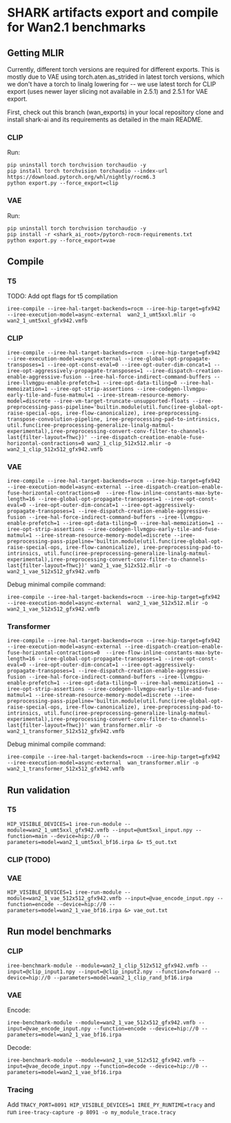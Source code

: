 # SHARK artifacts export and compile for Wan2.1 benchmarks

## Getting MLIR

Currently, different torch versions are required for different exports. This is mostly due to VAE using torch.aten.as_strided in latest torch versions, which we don't have a torch to linalg lowering for -- we use latest torch for CLIP export (uses newer layer slicing not available in 2.5.1) and 2.5.1 for VAE export.

First, check out this branch (wan_exports) in your local repository clone and install shark-ai and its requirements as detailed in the main README.

### CLIP
Run:
```shell
pip uninstall torch torchvision torchaudio -y
pip install torch torchvision torchaudio --index-url https://download.pytorch.org/whl/nightly/rocm6.3
python export.py --force_export=clip
```
### VAE
Run:
```shell
pip uninstall torch torchvision torchaudio -y
pip install -r <shark_ai_root>/pytorch-rocm-requirements.txt
python export.py --force_export=vae
```
## Compile

### T5

TODO: Add opt flags for t5 compilation
```
iree-compile --iree-hal-target-backends=rocm --iree-hip-target=gfx942 --iree-execution-model=async-external  wan2_1_umt5xxl.mlir -o wan2_1_umt5xxl_gfx942.vmfb
```

### CLIP

```
iree-compile --iree-hal-target-backends=rocm --iree-hip-target=gfx942 --iree-execution-model=async-external --iree-global-opt-propagate-transposes=1 --iree-opt-const-eval=0 --iree-opt-outer-dim-concat=1 --iree-opt-aggressively-propagate-transposes=1 --iree-dispatch-creation-enable-aggressive-fusion --iree-hal-force-indirect-command-buffers --iree-llvmgpu-enable-prefetch=1 --iree-opt-data-tiling=0 --iree-hal-memoization=1 --iree-opt-strip-assertions --iree-codegen-llvmgpu-early-tile-and-fuse-matmul=1 --iree-stream-resource-memory-model=discrete --iree-vm-target-truncate-unsupported-floats --iree-preprocessing-pass-pipeline='builtin.module(util.func(iree-global-opt-raise-special-ops, iree-flow-canonicalize), iree-preprocessing-transpose-convolution-pipeline, iree-preprocessing-pad-to-intrinsics, util.func(iree-preprocessing-generalize-linalg-matmul-experimental),iree-preprocessing-convert-conv-filter-to-channels-last{filter-layout=fhwc})' --iree-dispatch-creation-enable-fuse-horizontal-contractions=0 wan2_1_clip_512x512.mlir -o wan2_1_clip_512x512_gfx942.vmfb
```
### VAE

```
iree-compile --iree-hal-target-backends=rocm --iree-hip-target=gfx942 --iree-execution-model=async-external --iree-dispatch-creation-enable-fuse-horizontal-contractions=0  --iree-flow-inline-constants-max-byte-length=16 --iree-global-opt-propagate-transposes=1 --iree-opt-const-eval=0 --iree-opt-outer-dim-concat=1 --iree-opt-aggressively-propagate-transposes=1 --iree-dispatch-creation-enable-aggressive-fusion --iree-hal-force-indirect-command-buffers --iree-llvmgpu-enable-prefetch=1 --iree-opt-data-tiling=0 --iree-hal-memoization=1 --iree-opt-strip-assertions --iree-codegen-llvmgpu-early-tile-and-fuse-matmul=1 --iree-stream-resource-memory-model=discrete --iree-preprocessing-pass-pipeline='builtin.module(util.func(iree-global-opt-raise-special-ops, iree-flow-canonicalize), iree-preprocessing-pad-to-intrinsics, util.func(iree-preprocessing-generalize-linalg-matmul-experimental),iree-preprocessing-convert-conv-filter-to-channels-last{filter-layout=fhwc})' wan2_1_vae_512x512.mlir -o wan2_1_vae_512x512_gfx942.vmfb 
```
Debug minimal compile command:
```
iree-compile --iree-hal-target-backends=rocm --iree-hip-target=gfx942 --iree-execution-model=async-external  wan2_1_vae_512x512.mlir -o wan2_1_vae_512x512_gfx942.vmfb
```

### Transformer

```
iree-compile --iree-hal-target-backends=rocm --iree-hip-target=gfx942 --iree-execution-model=async-external --iree-dispatch-creation-enable-fuse-horizontal-contractions=0  --iree-flow-inline-constants-max-byte-length=16 --iree-global-opt-propagate-transposes=1 --iree-opt-const-eval=0 --iree-opt-outer-dim-concat=1 --iree-opt-aggressively-propagate-transposes=1 --iree-dispatch-creation-enable-aggressive-fusion --iree-hal-force-indirect-command-buffers --iree-llvmgpu-enable-prefetch=1 --iree-opt-data-tiling=0 --iree-hal-memoization=1 --iree-opt-strip-assertions --iree-codegen-llvmgpu-early-tile-and-fuse-matmul=1 --iree-stream-resource-memory-model=discrete --iree-preprocessing-pass-pipeline='builtin.module(util.func(iree-global-opt-raise-special-ops, iree-flow-canonicalize), iree-preprocessing-pad-to-intrinsics, util.func(iree-preprocessing-generalize-linalg-matmul-experimental),iree-preprocessing-convert-conv-filter-to-channels-last{filter-layout=fhwc})' wan_transformer.mlir -o wan2_1_transformer_512x512_gfx942.vmfb
```
Debug minimal compile command:
```
iree-compile --iree-hal-target-backends=rocm --iree-hip-target=gfx942 --iree-execution-model=async-external  wan_transformer.mlir -o wan2_1_transformer_512x512_gfx942.vmfb
```
## Run validation

### T5
```
HIP_VISIBLE_DEVICES=1 iree-run-module --module=wan2_1_umt5xxl_gfx942.vmfb --input=@umt5xxl_input.npy --function=main --device=hip://0 --parameters=model=wan2_1_umt5xxl_bf16.irpa &> t5_out.txt
```
### CLIP (TODO)

### VAE
```
HIP_VISIBLE_DEVICES=1 iree-run-module --module=wan2_1_vae_512x512_gfx942.vmfb --input=@vae_encode_input.npy --function=encode --device=hip://0 --parameters=model=wan2_1_vae_bf16.irpa &> vae_out.txt
```

## Run model benchmarks
### CLIP
```
iree-benchmark-module --module=wan2_1_clip_512x512_gfx942.vmfb --input=@clip_input1.npy --input=@clip_input2.npy --function=forward --device=hip://0 --parameters=model=wan2_1_clip_rand_bf16.irpa
```
### VAE
Encode:
```
iree-benchmark-module --module=wan2_1_vae_512x512_gfx942.vmfb --input=@vae_encode_input.npy --function=encode --device=hip://0 --parameters=model=wan2_1_vae_bf16.irpa
```
Decode:
```
iree-benchmark-module --module=wan2_1_vae_512x512_gfx942.vmfb --input=@vae_decode_input.npy --function=decode --device=hip://0 --parameters=model=wan2_1_vae_bf16.irpa
```
### Tracing
Add `TRACY_PORT=8091 HIP_VISIBLE_DEVICES=1 IREE_PY_RUNTIME=tracy` and run `iree-tracy-capture -p 8091 -o my_module_trace.tracy`
